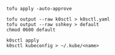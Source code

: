 ```shell
tofu apply -auto-approve
```

```shell
tofu output --raw k0sctl > k0sctl.yaml 
tofu output --raw sshkey > default 
chmod 0600 default
```

```shell
k0sctl apply
k0sctl kubeconfig > ~/.kube/<name>
```